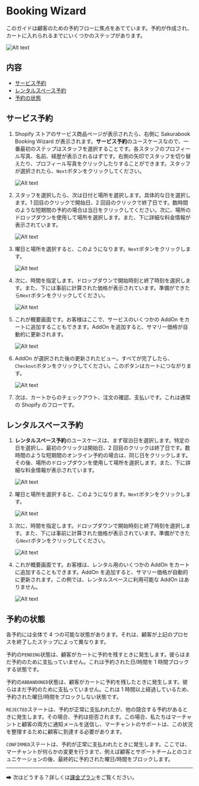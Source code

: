 # Booking Wizard

このガイドは顧客のための予約フローに焦点をあてています。予約が作成され、カートに入れられるまでにいくつかのステップがあります。

![Alt text](../img/Screenshot%202022-09-01%20at%2011.28.15.png?raw=true "Sakurabook Wizard in Store")

## 内容

- [サービス予約](#サービス予約)
- [レンタルスペース予約](#レンタルスペース予約)
- [予約の状態](#予約の状態)

## サービス予約

1. Shopify ストアのサービス商品ページが表示されたら、右側に Sakurabook Booking Wizard が表示されます。**サービス予約**のユースケースなので、一番最初のステップはスタッフを選択することです。各スタッフのプロフィール写真、名前、経歴が表示されるはずです。右側の矢印でスタッフを切り替えたり、プロフィール写真をクリックしたりすることができます。スタッフが選択されたら、`Next`ボタンをクリックしてください。

   ![Alt text](../img/Screenshot%202022-09-01%20at%2011.07.16.png?raw=true "Sakurabook Wizard Staff Selection")

2. スタッフを選択したら、次は日付と場所を選択します。具体的な日を選択します。1 回目のクリックで開始日、2 回目のクリックで終了日です。数時間のような短期間の予約の場合は当日をクリックしてください。次に、場所のドロップダウンを使用して場所を選択します。また、下に詳細な料金情報が表示されています。

   ![Alt text](../img/Screenshot%202022-09-01%20at%2011.07.44.png?raw=true "Sakurabook Wizard Location and Date Selection")

3. 曜日と場所を選択すると、このようになります。`Next`ボタンをクリックします。

   ![Alt text](../img/Screenshot%202022-09-01%20at%2011.08.04.png?raw=true "Sakurabook Wizard Location and Date Selected")

4. 次に、時間を指定します。ドロップダウンで開始時刻と終了時刻を選択します。また、下には事前に計算された価格が表示されています。準備ができたら`Next`ボタンをクリックしてください。

   ![Alt text](../img/Screenshot%202022-09-01%20at%2011.08.24.png?raw=true "Sakurabook Wizard Time Selection")

5. これが概要画面です。お客様はここで、サービスのいくつかの AddOn をカートに追加することもできます。AddOn を追加すると、サマリー価格が自動的に更新されます。

   ![Alt text](../img/Screenshot%202022-09-01%20at%2011.08.42.png?raw=true "Sakurabook Wizard Summary")

6. AddOn が選択された後の更新されたビュー。すべてが完了したら、`Checkout`ボタンをクリックしてください。このボタンはカートにつながります。

   ![Alt text](../img/Screenshot%202022-09-01%20at%2011.08.48.png?raw=true "Sakurabook Wizard Summary With AddOn")

7. 次は、カートからのチェックアウト、注文の確認、支払いです。これは通常の Shopify のフローです。

## レンタルスペース予約

1. **レンタルスペース予約**のユースケースは、まず宿泊日を選択します。特定の日を選択し、最初のクリックは開始日、2 回目のクリックは終了日です。数時間のような短期間のオンライン予約の場合は、同じ日をクリックします。その後、場所のドロップダウンを使用して場所を選択します。また、下に詳細な料金情報が表示されています。

   ![Alt text](../img/Screenshot%202022-09-01%20at%2011.00.35.png?raw=true "Sakurabook Wizard Date Selection")

2. 曜日と場所を選択すると、このようになります。`Next`ボタンをクリックします。

   ![Alt text](../img/Screenshot%202022-09-01%20at%2011.01.21.png?raw=true "Sakurabook Wizard Date Selected")

3. 次に、時間を指定します。ドロップダウンで開始時刻と終了時刻を選択します。また、下には事前に計算された価格が表示されています。準備ができたら`Next`ボタンをクリックしてください。

   ![Alt text](../img/Screenshot%202022-09-01%20at%2011.02.10.png?raw=true "Sakurabook Wizard Time Selection")

4. これが概要画面です。お客様は、レンタル用のいくつかの AddOn をカートに追加することもできます。AddOn を追加すると、サマリー価格が自動的に更新されます。この例では、レンタルスペースに利用可能な AddOn はありません。

   ![Alt text](../img/Screenshot%202022-09-01%20at%2011.03.12.png?raw=true "Sakurabook Wizard Summary")

## 予約の状態

各予約には全体で 4 つの可能な状態があります。それは、顧客が上記のプロセスを終了したステップによって異なります。

予約の`PENDING`状態は、顧客がカートに予約を残すときに発生します。彼らはまだ予約のために支払っていません。これは予約された日/時間を 1 時間ブロックする状態です。

予約の`ABBANDONED`状態は、顧客がカートに予約を残したときに発生します。彼らはまだ予約のために支払っていません。これは 1 時間以上経過しているため、予約された曜日/時間をブロックしない状態です。

`REJECTED`ステートは、予約が正常に支払われたが、他の競合する予約があるときに発生します。その場合、予約は拒否されます。この場合、私たちはマーチャントと顧客の両方に通知メールを送信し、マーチャントのサポートは、この状況を整理するために顧客に到達する必要があります。

`CONFIRMED`ステートは、予約が正常に支払われたときに発生します。ここでは、マーチャントが何らかの変更を行うまで、例えば顧客とサポートチームとのコミュニケーションの後、最終的に予約された曜日/時間をブロックします。

---

➡ 次はどうする？詳しくは[課金プラン](./billing-plans.md)をご覧ください。
